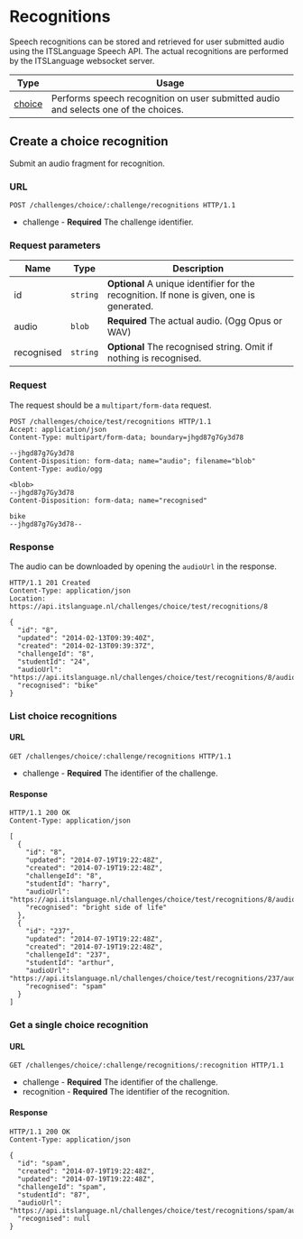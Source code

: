 # Recognitions

Speech recognitions can be stored and retrieved for user submitted audio using the ITSLanguage Speech API.
The actual recognitions are performed by the ITSLanguage websocket server.

Type                              | Usage
----------------------------------|------
[choice](#choice-recognition)     | Performs speech recognition on user submitted audio and selects one of the choices.


## Create a choice recognition

Submit an audio fragment for recognition.

### URL

```http
POST /challenges/choice/:challenge/recognitions HTTP/1.1
```

* challenge - **Required** The challenge identifier.

### Request parameters

Name       | Type     | Description
-----------|----------|------------
id         | `string` | **Optional** A unique identifier for the recognition. If none is given, one is generated.
audio      | `blob`   | **Required** The actual audio. (Ogg Opus or WAV)
recognised | `string` | **Optional** The recognised string. Omit if nothing is recognised.

### Request

The request should be a `multipart/form-data` request.

```http
POST /challenges/choice/test/recognitions HTTP/1.1
Accept: application/json
Content-Type: multipart/form-data; boundary=jhgd87g7Gy3d78

--jhgd87g7Gy3d78
Content-Disposition: form-data; name="audio"; filename="blob"
Content-Type: audio/ogg

<blob>
--jhgd87g7Gy3d78
Content-Disposition: form-data; name="recognised"

bike
--jhgd87g7Gy3d78--
```

### Response

The audio can be downloaded by opening the `audioUrl` in the response.

```http
HTTP/1.1 201 Created
Content-Type: application/json
Location: https://api.itslanguage.nl/challenges/choice/test/recognitions/8

{
  "id": "8",
  "updated": "2014-02-13T09:39:40Z",
  "created": "2014-02-13T09:39:37Z",
  "challengeId": "8",
  "studentId": "24",
  "audioUrl": "https://api.itslanguage.nl/challenges/choice/test/recognitions/8/audio",
  "recognised": "bike"
}
```

### List choice recognitions

#### URL

```http
GET /challenges/choice/:challenge/recognitions HTTP/1.1
```

* challenge - **Required** The identifier of the challenge.

#### Response

```http
HTTP/1.1 200 OK
Content-Type: application/json

[
  {
    "id": "8",
    "updated": "2014-07-19T19:22:48Z",
    "created": "2014-07-19T19:22:48Z",
    "challengeId": "8",
    "studentId": "harry",
    "audioUrl": "https://api.itslanguage.nl/challenges/choice/test/recognitions/8/audio",
    "recognised": "bright side of life"
  },
  {
    "id": "237",
    "updated": "2014-07-19T19:22:48Z",
    "created": "2014-07-19T19:22:48Z",
    "challengeId": "237",
    "studentId": "arthur",
    "audioUrl": "https://api.itslanguage.nl/challenges/choice/test/recognitions/237/audio",
    "recognised": "spam"
  }
]
```

### Get a single choice recognition

#### URL

```http
GET /challenges/choice/:challenge/recognitions/:recognition HTTP/1.1
```

* challenge - **Required** The identifier of the challenge.
* recognition - **Required** The identifier of the recognition.

#### Response

```http
HTTP/1.1 200 OK
Content-Type: application/json

{
  "id": "spam",
  "created": "2014-07-19T19:22:48Z",
  "updated": "2014-07-19T19:22:48Z",
  "challengeId": "spam",
  "studentId": "87",
  "audioUrl": "https://api.itslanguage.nl/challenges/choice/test/recognitions/spam/audio",
  "recognised": null
}
```

